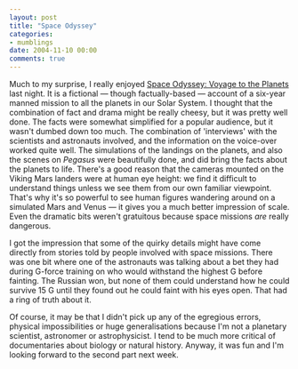 ```yaml
---
layout: post
title: "Space Odyssey"
categories:
- mumblings
date: 2004-11-10 00:00
comments: true
---
```


<p>Much to my surprise, I really enjoyed <a href="http://www.bbc.co.uk/sn/tvradio/programmes/spaceodyssey/">Space Odyssey: Voyage to the Planets</a> last night. It is a fictional &mdash; though factually-based &mdash; account of a six-year manned mission to all the planets in our Solar System. I thought that the combination  of fact and drama might be really cheesy, but it was pretty well done. The facts were somewhat simplified for a popular audience, but it wasn't dumbed down too much. The combination of 'interviews' with the scientists and astronauts involved, and the information on the voice-over worked quite well. The simulations of the landings on the planets, and also the scenes on <em>Pegasus</em> were beautifully done, and did bring the facts about the planets to life. There's a good reason that the cameras mounted on the Viking Mars landers were at human eye height: we find it difficult to understand things unless we see them from our own familiar viewpoint. That's why it's so powerful to see human figures wandering around on a simulated Mars and Venus &mdash; it gives you a much better impression of scale. Even the dramatic bits weren't gratuitous because space missions <em>are</em> really dangerous.</p>

<p>I got the impression that some of the quirky details might have come directly from stories told by people involved with space missions. There was one bit where one of the astronauts was talking about a bet they had during G-force training on who would withstand the highest G before fainting. The Russian won, but none of them could understand how he could survive 15 G until they found out he could faint with his eyes open. That had a ring of truth about it.</p>

<p>Of course, it may be that I didn't pick up any of the egregious errors, physical impossibilities or huge generalisations because I'm not a planetary scientist, astronomer or astrophysicist. I tend to be much more critical of documentaries about biology or natural history. Anyway, it was fun and I'm looking forward to the second part next week.</p>


